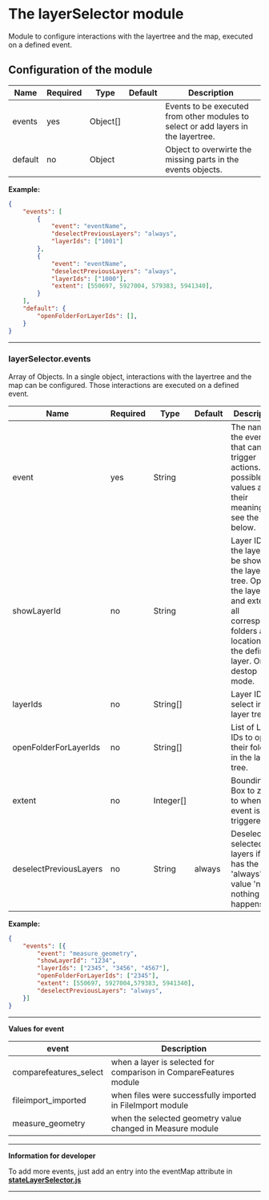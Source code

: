 # The layerSelector module

Module to configure interactions with the layertree and the map, executed on a defined event.

## Configuration of the module

|Name|Required|Type|Default|Description|
|----|--------|----|-------|-----------|
|events|yes|Object[]||Events to be executed from other modules to select or add layers in the layertree.|
|default|no|Object||Object to overwirte the missing parts in the events objects.|

**Example:**

```json
{
    "events": [
        {
            "event": "eventName",
            "deselectPreviousLayers": "always",
            "layerIds": ["1001"]
        },
        {
            "event": "eventName",
            "deselectPreviousLayers": "always",
            "layerIds": ["1000"],
            "extent": [550697, 5927004, 579383, 5941340],
        }
    ],
    "default": {
        "openFolderForLayerIds": [],
    }
}
```

***

### layerSelector.events

Array of Objects. In a single object, interactions with the layertree and the map can be configured. Those interactions are executed on a defined event.

|Name|Required|Type|Default|Description|
|----|--------|----|-------|-----------|
|event|yes|String||The name of the event that can trigger actions. For possible values and their meanings see the table below.|
|showLayerId|no|String||Layer ID of the layer to be shown in the layer tree. Opens the layer tree and extends all correspoding folders at the location of the defined layer. Only in destop mode.|
|layerIds|no|String[]||Layer IDs to select in the layer tree.|
|openFolderForLayerIds|no|String[]||List of Layer IDs to open their folders in the layer tree.|
|extent|no|Integer[]||Bounding Box to zoom to when this event is triggered.|
|deselectPreviousLayers|no|String|always|Deselects all selected layers if it has the value 'always'. For value 'none' nothing happens.|

**Example:**

```json
{
    "events": [{
        "event": "measure_geometry",
        "showLayerId": "1234",
        "layerIds": ["2345", "3456", "4567"],
        "openFolderForLayerIds": ["2345"],
        "extent": [550697, 5927004,579383, 5941340],
        "deselectPreviousLayers": "always",
    }]
}
```

***

**Values for event**

|event|Description|
|-----|-----------|
|comparefeatures_select|when a layer is selected for comparison in CompareFeatures module|
|fileimport_imported|when files were successfully imported in FileImport module|
|measure_geometry|when the selected geometry value changed in Measure module|


***

**Information for developer**

To add more events, just add an entry into the eventMap attribute in **[stateLayerSelector.js](src\modules\layerSelector\store\stateLayerSelector.js)**

***
